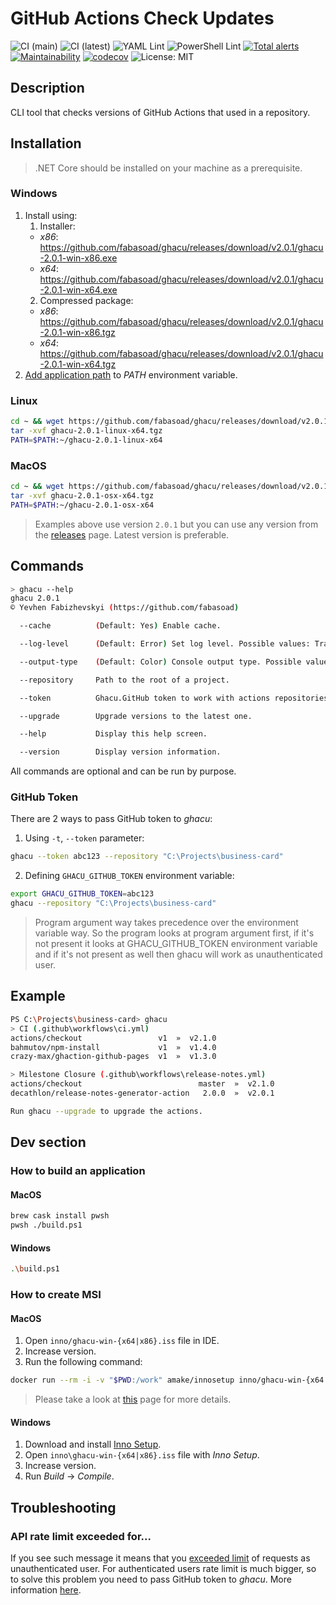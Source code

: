 # GitHub Actions Check Updates
![CI (main)](https://github.com/fabasoad/ghacu/workflows/CI%20(main)/badge.svg) ![CI (latest)](https://github.com/fabasoad/ghacu/workflows/CI%20(latest)/badge.svg) ![YAML Lint](https://github.com/fabasoad/ghacu/workflows/YAML%20Lint/badge.svg) ![PowerShell Lint](https://github.com/fabasoad/ghacu/workflows/PowerShell%20Lint/badge.svg) [![Total alerts](https://img.shields.io/lgtm/alerts/g/fabasoad/ghacu.svg?logo=lgtm&logoWidth=18)](https://lgtm.com/projects/g/fabasoad/ghacu/alerts/) [![Maintainability](https://api.codeclimate.com/v1/badges/261a8a73037043dfde09/maintainability)](https://codeclimate.com/github/fabasoad/ghacu/maintainability) [![codecov](https://codecov.io/gh/fabasoad/ghacu/branch/main/graph/badge.svg)](https://codecov.io/gh/fabasoad/ghacu) ![License: MIT](https://img.shields.io/github/license/fabasoad/ghacu)
## Description
CLI tool that checks versions of GitHub Actions that used in a repository.
## Installation
> .NET Core should be installed on your machine as a prerequisite.
### Windows
1. Install using:
    1. Installer:
    * _x86_: https://github.com/fabasoad/ghacu/releases/download/v2.0.1/ghacu-2.0.1-win-x86.exe
    * _x64_: https://github.com/fabasoad/ghacu/releases/download/v2.0.1/ghacu-2.0.1-win-x64.exe
    2. Compressed package:
    * _x86_: https://github.com/fabasoad/ghacu/releases/download/v2.0.1/ghacu-2.0.1-win-x86.tgz
    * _x64_: https://github.com/fabasoad/ghacu/releases/download/v2.0.1/ghacu-2.0.1-win-x64.tgz
2. [Add application path](https://stackoverflow.com/questions/44272416/how-to-add-a-folder-to-path-environment-variable-in-windows-10-with-screensho) to _PATH_ environment variable.
### Linux
```bash
cd ~ && wget https://github.com/fabasoad/ghacu/releases/download/v2.0.1/ghacu-2.0.1-linux-x64.tgz
tar -xvf ghacu-2.0.1-linux-x64.tgz
PATH=$PATH:~/ghacu-2.0.1-linux-x64
```
### MacOS
```bash
cd ~ && wget https://github.com/fabasoad/ghacu/releases/download/v2.0.1/ghacu-2.0.1-osx-x64.tgz
tar -xvf ghacu-2.0.1-osx-x64.tgz
PATH=$PATH:~/ghacu-2.0.1-osx-x64
```
> Examples above use version `2.0.1` but you can use any version from the [releases](https://github.com/fabasoad/ghacu/releases) page. Latest version is preferable.
## Commands
```bash
> ghacu --help
ghacu 2.0.1
© Yevhen Fabizhevskyi (https://github.com/fabasoad)

  --cache          (Default: Yes) Enable cache.

  --log-level      (Default: Error) Set log level. Possible values: Trace, Debug, Information, Warning, Error, Critical, None.

  --output-type    (Default: Color) Console output type. Possible values: Color, NoColor.

  --repository     Path to the root of a project.

  --token          Ghacu.GitHub token to work with actions repositories.

  --upgrade        Upgrade versions to the latest one.

  --help           Display this help screen.

  --version        Display version information.
```
All commands are optional and can be run by purpose.
### GitHub Token
There are 2 ways to pass GitHub token to _ghacu_:
1. Using `-t`, `--token` parameter:
```bash
ghacu --token abc123 --repository "C:\Projects\business-card"
```
2. Defining `GHACU_GITHUB_TOKEN` environment variable:
```bash
export GHACU_GITHUB_TOKEN=abc123
ghacu --repository "C:\Projects\business-card"
```
> Program argument way takes precedence over the environment variable way. So the program looks at program argument first, if it's not present it looks at GHACU_GITHUB_TOKEN environment variable and if it's not present as well then ghacu will work as unauthenticated user.
## Example
```bash
PS C:\Projects\business-card> ghacu
> CI (.github\workflows\ci.yml)
actions/checkout                 v1  »  v2.1.0
bahmutov/npm-install             v1  »  v1.4.0
crazy-max/ghaction-github-pages  v1  »  v1.3.0

> Milestone Closure (.github\workflows\release-notes.yml)
actions/checkout                          master  »  v2.1.0
decathlon/release-notes-generator-action   2.0.0  »  v2.0.1

Run ghacu --upgrade to upgrade the actions.
```
## Dev section
### How to build an application
#### MacOS
```bash
brew cask install pwsh
pwsh ./build.ps1
```
#### Windows
```bash
.\build.ps1
```
### How to create MSI
#### MacOS
1. Open `inno/ghacu-win-{x64|x86}.iss` file in IDE.
2. Increase version.
3. Run the following command:
```bash
docker run --rm -i -v "$PWD:/work" amake/innosetup inno/ghacu-win-{x64|x86}.iss
```
> Please take a look at [this](https://gist.github.com/amake/3e7194e5e61d0e1850bba144797fd797) page for more details.
#### Windows
1. Download and install [Inno Setup](https://jrsoftware.org/isinfo.php).
2. Open `inno\ghacu-win-{x64|x86}.iss` file with _Inno Setup_.
3. Increase version.
4. Run _Build_ -> _Compile_.
## Troubleshooting
### API rate limit exceeded for...
If you see such message it means that you [exceeded limit](https://developer.github.com/v3/#rate-limiting) of requests as unauthenticated user. For authenticated users rate limit is much bigger, so to solve this problem you need to pass GitHub token to _ghacu_. More information [here](#github-token).